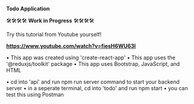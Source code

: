 

**Todo Application**

🛠🛠🛠🛠 **Work in Progress** 🛠🛠🛠🛠

Try this tutorial from Youtube yourself! 

**https://www.youtube.com/watch?v=fiesH6WU63I**

• This app was created using 'create-react-app'
• This app uses the '@reduxjs/toolkit' package
• This app uses Bootstrap, JavaScript, and HTML

• cd into 'api' and run npm run server command to start your backend server
• in a seperate terminal, cd into 'todo' and run npm start
• you can test this using Postman
